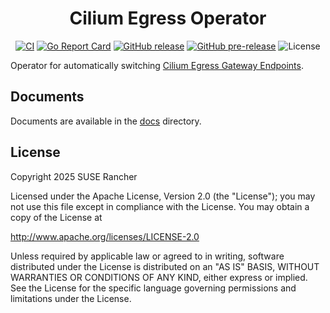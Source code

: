 <div align="center">
  <h1>Cilium Egress Operator</h1>
  <p>
    <a href="https://github.com/cnrancher/cilium-egress-operator/actions/workflows/ci.yaml"><img alt="CI" src="https://github.com/cnrancher/cilium-egress-operator/actions/workflows/ci.yaml/badge.svg"></a>
    <a href="https://goreportcard.com/report/github.com/cnrancher/cilium-egress-operator"><img alt="Go Report Card" src="https://goreportcard.com/badge/github.com/cnrancher/cilium-egress-operator"></a>
    <a href="https://github.com/cnrancher/cilium-egress-operator/releases"><img alt="GitHub release" src="https://img.shields.io/github/v/release/cnrancher/cilium-egress-operator?color=default&label=release&logo=github"></a>
    <a href="https://github.com/cnrancher/cilium-egress-operator/releases"><img alt="GitHub pre-release" src="https://img.shields.io/github/v/release/cnrancher/cilium-egress-operator?include_prereleases&label=pre-release&logo=github"></a>
    <img alt="License" src="https://img.shields.io/badge/License-Apache_2.0-blue.svg">
  </p>
</div>


Operator for automatically switching [Cilium Egress Gateway Endpoints](https://docs.cilium.io/en/stable/network/egress-gateway/egress-gateway/).

## Documents

Documents are available in the [docs](./docs/README.md) directory.

## License

Copyright 2025 SUSE Rancher

Licensed under the Apache License, Version 2.0 (the "License");
you may not use this file except in compliance with the License.
You may obtain a copy of the License at

http://www.apache.org/licenses/LICENSE-2.0

Unless required by applicable law or agreed to in writing, software
distributed under the License is distributed on an "AS IS" BASIS,
WITHOUT WARRANTIES OR CONDITIONS OF ANY KIND, either express or implied.
See the License for the specific language governing permissions and
limitations under the License.